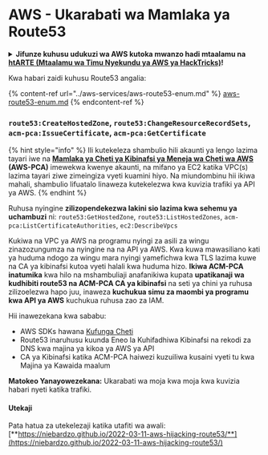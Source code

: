 # AWS - Ukarabati wa Mamlaka ya Route53

<details>

<summary><strong>Jifunze kuhusu udukuzi wa AWS kutoka mwanzo hadi mtaalamu na</strong> <a href="https://training.hacktricks.xyz/courses/arte"><strong>htARTE (Mtaalamu wa Timu Nyekundu ya AWS ya HackTricks)</strong></a><strong>!</strong></summary>

Njia nyingine za kusaidia HackTricks:

* Ikiwa unataka kuona **kampuni yako ikionekana kwenye HackTricks** au **kupakua HackTricks kwa PDF** Angalia [**MIPANGO YA USAJILI**](https://github.com/sponsors/carlospolop)!
* Pata [**bidhaa rasmi za PEASS & HackTricks**](https://peass.creator-spring.com)
* Gundua [**Familia ya PEASS**](https://opensea.io/collection/the-peass-family), mkusanyiko wetu wa kipekee wa [**NFTs**](https://opensea.io/collection/the-peass-family)
* **Jiunge na** 💬 [**Kikundi cha Discord**](https://discord.gg/hRep4RUj7f) au kikundi cha [**telegram**](https://t.me/peass) au **tufuate** kwenye **Twitter** 🐦 [**@hacktricks_live**](https://twitter.com/hacktricks_live)**.**
* **Shiriki mbinu zako za udukuzi kwa kuwasilisha PRs kwa** [**HackTricks**](https://github.com/carlospolop/hacktricks) na [**HackTricks Cloud**](https://github.com/carlospolop/hacktricks-cloud) repos za github.

</details>

Kwa habari zaidi kuhusu Route53 angalia:

{% content-ref url="../aws-services/aws-route53-enum.md" %}
[aws-route53-enum.md](../aws-services/aws-route53-enum.md)
{% endcontent-ref %}

### `route53:CreateHostedZone`, `route53:ChangeResourceRecordSets`, `acm-pca:IssueCertificate`, `acm-pca:GetCertificate`

{% hint style="info" %}
Ili kutekeleza shambulio hili akaunti ya lengo lazima tayari iwe na [**Mamlaka ya Cheti ya Kibinafsi ya Meneja wa Cheti wa AWS**](https://aws.amazon.com/certificate-manager/private-certificate-authority/) **(AWS-PCA)** imewekwa kwenye akaunti, na mifano ya EC2 katika VPC(s) lazima tayari ziwe zimeingiza vyeti kuamini hiyo. Na miundombinu hii ikiwa mahali, shambulio lifuatalo linaweza kutekelezwa kwa kuvizia trafiki ya API ya AWS.
{% endhint %}

Ruhusa nyingine **zilizopendekezwa lakini sio lazima kwa sehemu ya uchambuzi** ni: `route53:GetHostedZone`, `route53:ListHostedZones`, `acm-pca:ListCertificateAuthorities`, `ec2:DescribeVpcs`

Kukiwa na VPC ya AWS na programu nyingi za asili za wingu zinazozungumza na nyingine na na API ya AWS. Kwa kuwa mawasiliano kati ya huduma ndogo za wingu mara nyingi yamefichwa kwa TLS lazima kuwe na CA ya kibinafsi kutoa vyeti halali kwa huduma hizo. **Ikiwa ACM-PCA inatumika** kwa hilo na mshambuliaji anafanikiwa kupata **upatikanaji wa kudhibiti route53 na ACM-PCA CA ya kibinafsi** na seti ya chini ya ruhusa zilizoelezwa hapo juu, inaweza **kuchukua simu za maombi ya programu kwa API ya AWS** kuchukua ruhusa zao za IAM.

Hii inawezekana kwa sababu:

* AWS SDKs hawana [Kufunga Cheti](https://www.digicert.com/blog/certificate-pinning-what-is-certificate-pinning)
* Route53 inaruhusu kuunda Eneo la Kuhifadhiwa Kibinafsi na rekodi za DNS kwa majina ya kikoa ya AWS ya API
* CA ya Kibinafsi katika ACM-PCA haiwezi kuzuiliwa kusaini vyeti tu kwa Majina ya Kawaida maalum

**Matokeo Yanayowezekana:** Ukarabati wa moja kwa moja kwa kuvizia habari nyeti katika trafiki.

#### Utekaji <a href="#ugunduzi" id="ugunduzi"></a>

Pata hatua za utekelezaji katika utafiti wa awali: [**https://niebardzo.github.io/2022-03-11-aws-hijacking-route53/**](https://niebardzo.github.io/2022-03-11-aws-hijacking-route53/)
